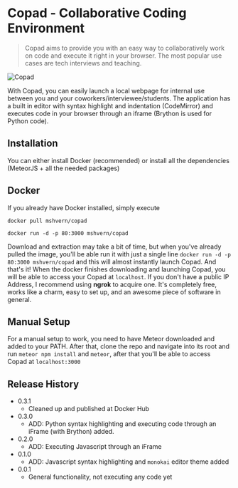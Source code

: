 # Copad - Collaborative Coding Environment 
> Copad aims to provide you with an easy way to collaboratively work on code and execute it right in your browser. The most popular use cases are tech interviews and teaching. 

![Copad](https://scontent-frt3-2.xx.fbcdn.net/v/t1.15752-9/38887162_1916664251966763_3642131442374279168_n.png?_nc_cat=0&oh=29ce05a5393a3bb1a93a9cab33232126&oe=5BCC35AB)

With Copad, you can easily launch a local webpage for internal use between you and your coworkers/interviewee/students. The application has a built in editor with syntax highlight and indentation (CodeMirror) and executes code in your browser through an iframe (Brython is used for Python code).



## Installation
You can either install Docker (recommended) or install all the dependencies (MeteorJS + all the needed packages)

## Docker
If you already have Docker installed, simply execute 

`docker pull mshvern/copad`

`docker run -d -p 80:3000 mshvern/copad` 

Download and extraction may take a bit of time, but when you've already pulled the image, you'll be able run it with just a single line `docker run -d -p 80:3000 mshvern/copad` and this will almost instantly launch Copad. 
And that's it! When the docker finishes downloading and launching Copad, you will be able to access your Copad at `localhost`. 
If you don't have a public IP Address, I recommend using **ngrok** to acquire one. It's completely free, works like a charm, easy to set up, and an awesome piece of software in general. 

## Manual Setup
For a manual setup to work, you need to have Meteor downloaded and added to your PATH. After that, clone the repo and navigate into its root and run `meteor npm install` and `meteor`, after that you'll be able to access Copad at `localhost:3000`

## Release History

* 0.3.1
    * Cleaned up and published at Docker Hub
* 0.3.0
    * ADD: Python syntax highlighting and executing code through an iFrame (with Brython) added. 
* 0.2.0
    * ADD: Executing Javascript through an iFrame
* 0.1.0
    * ADD: Javascript syntax highlighting and `monokai` editor theme added
* 0.0.1
    * General functionality, not executing any code yet
